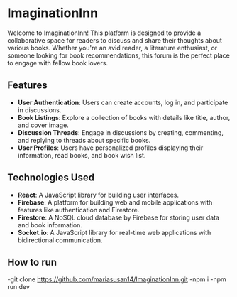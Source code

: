 # ImaginationInn

Welcome to ImaginationInn! This platform is designed to provide a collaborative space for readers to discuss and share their thoughts about various books. Whether you're an avid reader, a literature enthusiast, or someone looking for book recommendations, this forum is the perfect place to engage with fellow book lovers.


## Features

- **User Authentication**: Users can create accounts, log in, and participate in discussions.
- **Book Listings**: Explore a collection of books with details like title, author, and cover image.
- **Discussion Threads**: Engage in discussions by creating, commenting, and replying to threads about specific books.
- **User Profiles**: Users have personalized profiles displaying their information, read books, and book wish list.

## Technologies Used

- **React**: A JavaScript library for building user interfaces.
- **Firebase**: A platform for building web and mobile applications with features like authentication and Firestore.
- **Firestore**: A NoSQL cloud database by Firebase for storing user data and book information.
- **Socket.io**: A JavaScript library for real-time web applications with bidirectional communication.

## How to run

-git clone https://github.com/mariasusan14/ImaginationInn.git
-npm i
-npm run dev

